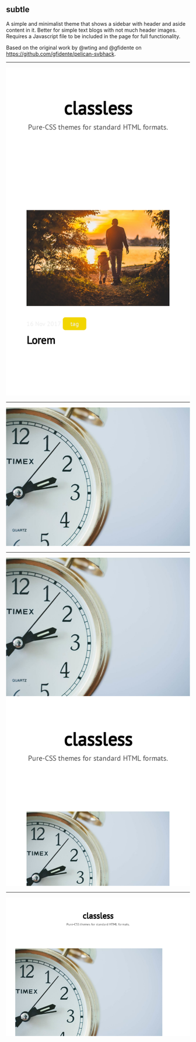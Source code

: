 ## subtle

A simple and minimalist theme that shows a sidebar with header and aside content in it. Better for simple text blogs with not much header images.
Requires a Javascript file to be included in the page for full functionality.

Based on the original work by @wting and @gfidente on https://github.com/gfidente/pelican-svbhack.

---

![](screenshots/subtle-list-mobile.png)

---

![](screenshots/subtle-list.png)

---

![](screenshots/subtle-post-mobile.png)

---

![](screenshots/subtle-post.png)
